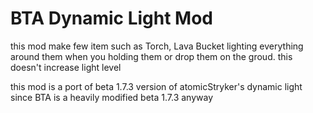 # BTA Dynamic Light Mod

this mod make few item such as Torch, Lava Bucket lighting everything around them when you holding them or drop them on the groud. this doesn't increase light level

this mod is a port of beta 1.7.3 version of atomicStryker's dynamic light since BTA is a heavily modified beta 1.7.3 anyway

